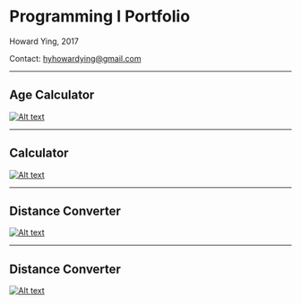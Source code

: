 # Programming I Portfolio
Howard Ying, 2017 

Contact: hyhowardying@gmail.com

---
## Age Calculator
[![Alt text](https://howardying.github.io/Programming1Portfolio/Images/ageCalc.png "Age Calculator")](https://howardying.github.io/Programming1Portfolio/ageCalculator)

---
## Calculator
[![Alt text](https://howardying.github.io/Programming1Portfolio/Images/calculator.png "Calculator")](https://howardying.github.io/Programming1Portfolio/calculator)

---
## Distance Converter
[![Alt text](https://howardying.github.io/Programming1Portfolio/Images/distConvert.png "Distance Converter")](https://howardying.github.io/Programming1Portfolio/distanceConverter)

---
## Distance Converter
[![Alt text](https://howardying.github.io/Programming1Portfolio/Images/spaceGame.png "Space Game")](https://howardying.github.io/Programming1Portfolio/spaceGame)
